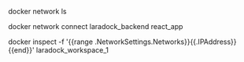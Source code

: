 docker network ls

docker network connect laradock_backend react_app
  
docker inspect -f '{{range .NetworkSettings.Networks}}{{.IPAddress}}{{end}}' laradock_workspace_1